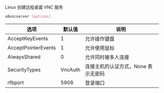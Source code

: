 Linux 创建远程桌面 VNC 服务

```bash
x0vncserver [options]
```

| 选项                  | 默认值     | 说明                   |
| ------------------- | ------- | -------------------- |
| AcceptKeyEvents     | 1       | 允许操作键盘               |
| AcceptPointerEvents | 1       | 允许使用鼠标               |
| AlwaysShared        | 0       | 允许同时被多人连接            |
| SecurityTypes       | VncAuth | 连接主机的认证方式，None 表示无密码 |
| rfbport             | 5908    | 登录端口                 |
